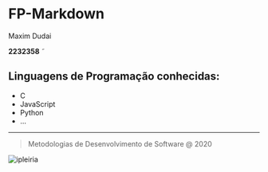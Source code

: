 # FP-Markdown

Maxim Dudai

**2232358**
˜
## Linguagens de Programação conhecidas:

- C
- JavaScript
- Python 
- ...

---
> Metodologias de Desenvolvimento de Software @ 2020

![ipleiria](https://www.ipleiria.pt/old-www/wp-content/uploads/2016/09/logo_ipl_footer.png)

